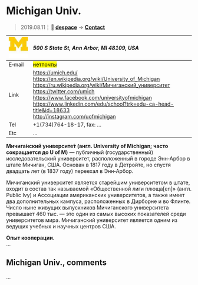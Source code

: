 # Michigan Univ.
> 2019.08.11 ┊ **🚀 [despace](index.md)** → **[Contact](contact.md)**

|[![](f/contact/m/michigan_univ_logo1_thumb.jpg)](f/contact/m/michigan_univ_logo1.png)|*500 S State St, Ann Arbor, MI 48109, USA*|
|:--|:--|
|E‑mail| <mark>нетпочты</mark> |
|Link| <https://umich.edu/><br> <https://en.wikipedia.org/wiki/University_of_Michigan><br> <https://ru.wikipedia.org/wiki/Мичиганский_университет><br> <https://twitter.com/umich><br> <https://www.facebook.com/universityofmichigan><br> <https://www.linkedin.com/edu/school?trk=edu-ca-head-title&id=18633><br> <http://instagram.com/uofmichigan> |
|Tel| +1(734)764-18-17, fax: … |
|Etc| … |

**Мичига́нский университе́т (англ. University of Michigan; часто сокращается до U of M)** — публичный (государственный) исследовательский университет, расположенный в городе Энн‑Арбор в штате Мичиган, США. Основан в 1817 году в Детройте, но спустя двадцать лет (в 1837 году) переехал в Энн‑Арбор.

Мичиганский университет является старейшим университетом в штате, входит в состав так называемой «Общественной лиги плюща[en]» (англ. Public Ivy) и Ассоциации американских университетов, а также имеет два дополнительных кампуса, расположенных в Дирборне и во Флинте. Число ныне живущих выпускников Мичиганского университета превышает 460 тыс. — это один из самых высоких показателей среди университетов мира. Мичиганский университет является одним из ведущих учебных и научных центров США.

**Опыт кооперации.**  
…


<p style="page-break-after:always"> </p>

## Michigan Univ., comments

…


